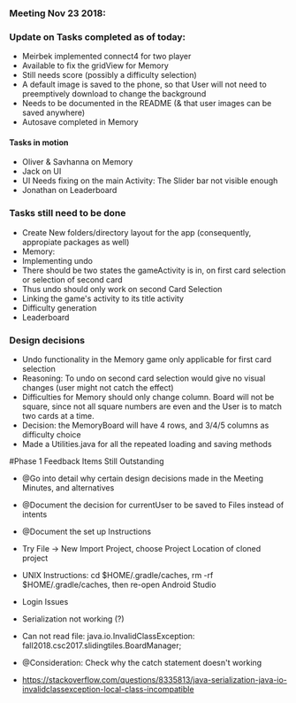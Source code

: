 ### Meeting Nov 23 2018:

### Update on Tasks completed as of today:
+ Meirbek implemented connect4 for two player
 + Available to fix the gridView for Memory
 + Still needs score (possibly a difficulty selection)
+ A default image is saved to the phone, so that User will not need to preemptively download to change the background
 + Needs to be documented in the README (& that user images can be saved anywhere)
+ Autosave completed in Memory


#### Tasks in motion
+ Oliver & Savhanna on Memory
+ Jack on UI
 + UI Needs fixing on the main Activity: The Slider bar not visible enough
+ Jonathan on Leaderboard

### Tasks still need to be done
+ Create New folders/directory layout for the app (consequently, appropiate packages as well)
+ Memory:
 + Implementing undo
  + There should be two states the gameActivity is in, on first card selection or selection of second card
  + Thus undo should only work on second Card Selection
 + Linking the game's activity to its title activity
 + Difficulty generation
+ Leaderboard

### Design decisions
+ Undo functionality in the Memory game only applicable for first card selection
 + Reasoning: To undo on second card selection would give no visual changes (user might not catch the effect)
+ Difficulties for Memory should only change column. Board will not be square, since not all square numbers are even and the User is to match two cards at a time.
 + Decision: the MemoryBoard will have 4 rows, and 3/4/5 columns as difficulty choice
 + Made a Utilities.java for all the repeated loading and saving methods



#Phase 1 Feedback Items Still Outstanding

+ @Go into detail why certain design decisions made in the Meeting Minutes, and alternatives
 + @Document the decision for currentUser to be saved to Files instead of intents
+ @Document the set up Instructions
 + Try File -> New Import Project, choose Project Location of cloned project
 + UNIX Instructions: cd $HOME/.gradle/caches, rm -rf $HOME/.gradle/caches, then re-open Android Studio

+ Login Issues
 + Serialization not working (?)
 + Can not read file: java.io.InvalidClassException: fall2018.csc2017.slidingtiles.BoardManager;
  + @Consideration: Check why the catch statement doesn't working
  + https://stackoverflow.com/questions/8335813/java-serialization-java-io-invalidclassexception-local-class-incompatible  